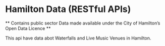 # Hamilton Data (RESTful APIs)

** Contains public sector Data made available under the City of Hamilton’s Open Data Licence **

This api have data abot Waterfalls and Live Music Venues in Hamilton.


